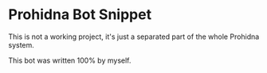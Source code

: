 # Prohidna Bot Snippet

This is not a working project, it's just a separated part of the whole Prohidna system.

This bot was written 100% by myself.
